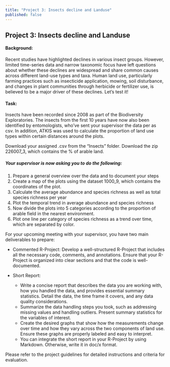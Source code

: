 ```yaml
---
title: "Project 3: Insects decline and Landuse"
published: false
---
```


## Project 3: Insects decline and Landuse

#### Background:
Recent studies have highlighted declines in various insect groups. However, limited time-series data and narrow taxonomic focus have left questions about whether these declines are widespread and share common causes across different land-use types and taxa. Human land use, particularly farming practices such as insecticide application, mowing, soil disturbance, and changes in plant communities through herbicide or fertilizer use, is believed to be a major driver of these declines. Let’s test it!

#### Task:
Insects have been recorded since 2008 as part of the Biodiversity Exploratories. The insects from the first 10 years have now also been identified by entomologists, who’ve sent your supervisor the data per as csv. In addition, ATKIS was used to calculate the proportion of land use types within certain distances around the plots.

Download your assigned .csv from the “Insects” folder. Download the zip 226007_3, which contains the % of arable land.

##### Your supervisor is now asking you to do the following:

1. Prepare a general overview over the data and to document your steps
2. Create a map of the plots using the dataset 1000_9, which contains the coordinates of the plot.
3. Calculate the average abundance and species richness as well as total species richness per year
4. Plot the temporal trend in average abundance and species richness
5. Now divide the plots into 5 categories according to the proportion of arable field in the nearest environment.
6. Plot one line per category of species richness as a trend over time, which are separated by color.


For your upcoming meeting with your supervisor, you have two main deliverables to prepare:

- Commented R-Project:
Develop a well-structured R-Project that includes all the necessary code, comments, and annotations. Ensure that your R-Project is organized into clear sections and that the code is well-documented.

- Short Report:
    - Write a concise report that describes the data you are working with, how you handled the data, and provides essential summary statistics. Detail the data, the time frame it covers, and any data quality considerations.
    - Summarize the data handling steps you took, such as addressing missing values and handling outliers. Present summary statistics for the variables of interest. 
    - Create the desired graphs that show how the measurements change over time and how they vary across the two components of land use. Ensure these graphs are properly labeled and easy to interpret.
    - You can integrate the short report in your R-Project by using Markdown. Otherwise, write it in doc/x format.

Please refer to the project guidelines for detailed instructions and criteria for evaluation.
